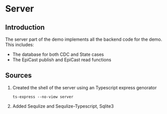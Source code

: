 # Server #

## Introduction ##

The server part of the demo implements all the backend code for the demo. This includes:
 * The database for both CDC and State cases
 * The EpiCast publish and EpiCast read functions

## Sources ##

1. Created the shell of the server using an Typescript express genorator

    ```shell
    ts-express --no-view server
    ```

2. Added Sequlize and Sequlize-Typescript, Sqlite3
